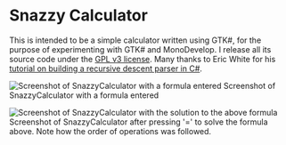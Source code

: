 # Snazzy Calculator

This is intended to be a simple calculator written using GTK#, for the purpose of experimenting with GTK# and MonoDevelop.  I release all its source code under the [GPL v3 license](http://www.gnu.org/licenses/gpl.html).  Many thanks to Eric White for his [tutorial on building a recursive descent parser in C#](http://ericwhite.com/blog/map/recursive-descent-parser/).

![Screenshot of SnazzyCalculator with a formula entered](http://github.com/moneypenny/SnazzyCalculator/raw/master/screenshot1-formula.png)
Screenshot of SnazzyCalculator with a formula entered

![Screenshot of SnazzyCalculator with the solution to the above formula](http://github.com/moneypenny/SnazzyCalculator/raw/master/screenshot2-solution.png)
Screenshot of SnazzyCalculator after pressing '=' to solve the formula above.  Note how the order of operations was followed.
